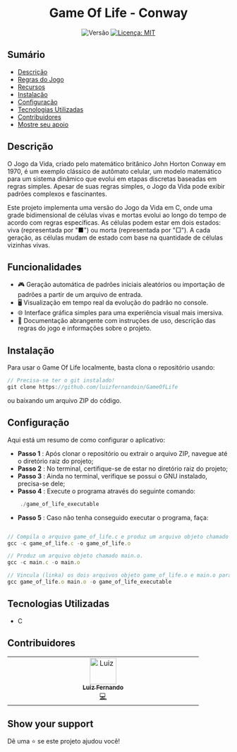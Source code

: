 <h1 align="center">Game Of Life - Conway</h1>
<p align="center">
  <img alt="Versão" src="https://img.shields.io/badge/vers%C3%A3o-1.0.0-blue.svg?cacheSeconds=2592000" />
  <a href="LICENSE" target="_blank">
    <img alt="Licença: MIT" src="https://img.shields.io/npm/l/react" />
  </a>
</p>

## Sumário 
- [Descrição](#descrição)
- [Regras do Jogo](#regras-do-jogo)
- [Recursos](#recursos)
- [Instalação](#instalação)
- [Configuração](#configuração)
- [Tecnologias Utilizadas](#tecnologias-utilizadas)
- [Contribuidores](#contribuidores)
- [Mostre seu apoio](#mostre-seu-apoio)

## Descrição
O Jogo da Vida, criado pelo matemático britânico John Horton Conway em 1970, é um exemplo clássico de autômato celular, um modelo matemático para um sistema dinâmico que evolui em etapas discretas baseadas em regras simples. Apesar de suas regras simples, o Jogo da Vida pode exibir padrões complexos e fascinantes.

Este projeto implementa uma versão do Jogo da Vida em C, onde uma grade bidimensional de células vivas e mortas evolui ao longo do tempo de acordo com regras específicas. As células podem estar em dois estados: viva (representada por "■") ou morta (representada por "□"). A cada geração, as células mudam de estado com base na quantidade de células vizinhas vivas.

## Funcionalidades

- 🎮 Geração automática de padrões iniciais aleatórios ou importação de padrões a partir de um arquivo de entrada.
- 🖥️ Visualização em tempo real da evolução do padrão no console.
- 🌐 Interface gráfica simples para uma experiência visual mais imersiva.
- 📝 Documentação abrangente com instruções de uso, descrição das regras do jogo e informações sobre o projeto.

## Instalação
Para usar o Game Of Life localmente, basta clona o repositório usando:
```jsx
// Precisa-se ter o git instalado!
git clone https://github.com/luizfernandoin/GameOfLife
```
ou baixando um arquivo ZIP do código.

## Configuração
Aqui está um resumo de como configurar o aplicativo:

* **Passo 1** : Após clonar o repositório ou extrair o arquivo ZIP, navegue até o diretório raiz do projeto;
* **Passo 2** : No terminal, certifique-se de estar no diretório raiz do projeto;
* **Passo 3** : Ainda no terminal, verifique se possui o GNU instalado, precisa-se dele;
* **Passo 4** : Execute o programa através do seguinte comando:
```jsx
    ./game_of_life_executable
```
* **Passo 5** : Caso não tenha conseguido executar o programa, faça:
``` jsx

// Compila o arquivo game_of_life.c e produz um arquivo objeto chamado game_of_life.o.
gcc -c game_of_life.c -o game_of_life.o

// Produz um arquivo objeto chamado main.o.
gcc -c main.c -o main.o

// Vincula (linka) os dois arquivos objeto game_of_life.o e main.o para formar um executável chamado game_of_life_executable.
gcc game_of_life.o main.o -o game_of_life_executable
```

## Tecnologias Utilizadas
* C

## Contribuidores

<table>
  <tbody>
    <tr>
      <td align="center" valign="top" width="25%"><a href="https://github.com/luizfernandoin"><img src="https://avatars.githubusercontent.com/u/106038535?v=4?s=60" width="60px;" alt="Luiz"/><br /><sub><b>Luiz Fernando</b></sub></a><br /><a href="https://github.com/luizfernandoin/NewSpace/commits?author=luizfernandoin" title="Documentation">💻</a></td>
    </tr>
  </tbody>
</table>

## Show your support
Dê uma ⭐️ se este projeto ajudou você!